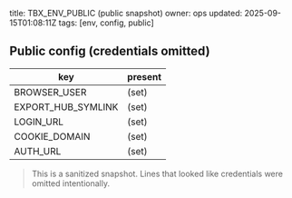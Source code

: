 title: TBX_ENV_PUBLIC (public snapshot)
owner: ops
updated: 2025-09-15T01:08:11Z
tags: [env, config, public]

## Public config (credentials omitted)

| key | present |
|-----|---------|
| BROWSER_USER | (set) |
| EXPORT_HUB_SYMLINK | (set) |
| LOGIN_URL | (set) |
| COOKIE_DOMAIN | (set) |
| AUTH_URL | (set) |

> This is a sanitized snapshot. Lines that looked like credentials were omitted intentionally.
